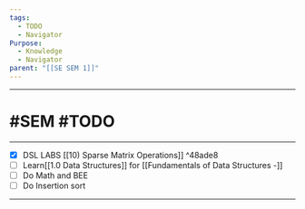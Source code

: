 ```yaml
---
tags:
  - TODO
  - Navigator
Purpose:
  - Knowledge
  - Navigator
parent: "[[SE SEM 1]]"
---
```

---
# #SEM  #TODO 
---
- [x] DSL LABS [[10) Sparse Matrix Operations]]  ^48ade8
- [ ] Learn[[1.0 Data Structures]] for [[Fundamentals of Data Structures -]]
- [ ] Do Math and BEE
- [ ] Do Insertion sort 
---


